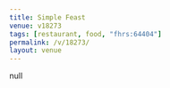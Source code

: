 ```yaml
---
title: Simple Feast
venue: v18273
tags: [restaurant, food, "fhrs:64404"]
permalink: /v/18273/
layout: venue
---
```

null